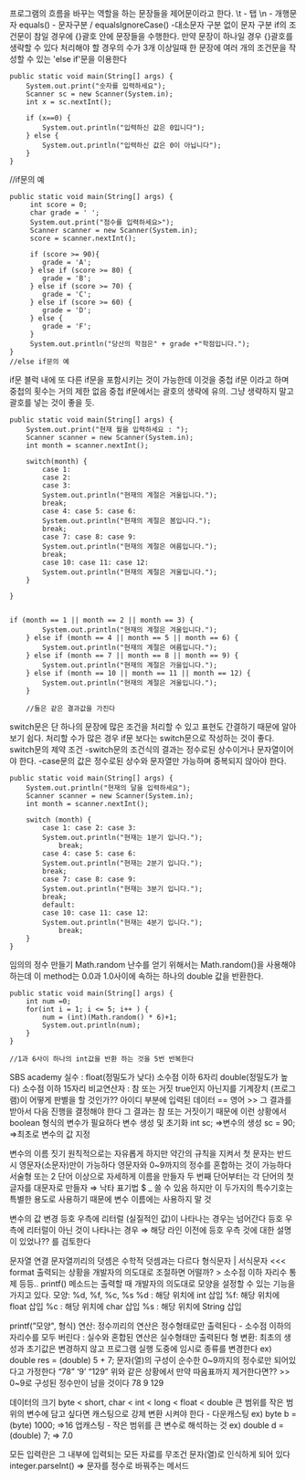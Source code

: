 프로그램의 흐름을 바꾸는 역할을 하는 문장들을 제어문이라고 한다.
\t - 탭       \n - 개행문자
equals() - 문자구분   / equalsIgnoreCase() -대소문자 구분 없이 문자 구분
if의 조건문이 참일 경우에 {}괄호 안에 문장들을 수행한다. 만약 문장이 하나일 경우 {}괄호를 생략할 수 있다
처리해야 할 경우의 수가 3개 이상일때 한 문장에 여러 개의 조건문을 작성할 수 있는 'else if'문을 이용한다

    public static void main(String[] args) {
        System.out.print("숫자를 입력하세요");
        Scanner sc = new Scanner(System.in);
        int x = sc.nextInt();

        if (x==0) {
            System.out.println("입력하신 값은 0입니다");
        } else {
            System.out.println("입력하신 값은 0이 아닙니다");
        }
    }
   //if문의 예
   
    public static void main(String[] args) {
         int score = 0;
         char grade = ' ';
         System.out.print("점수를 입력하세요>");
         Scanner scanner = new Scanner(System.in);
         score = scanner.nextInt();

         if (score >= 90){
            grade = 'A';
         } else if (score >= 80) {
            grade = 'B';
         } else if (score >= 70) {
            grade = 'C';
         } else if (score >= 60) {
            grade = 'D';
         } else {
            grade = 'F';
         }
         System.out.println("당산의 학점은" + grade +"학점입니다.");
    }
    //else if문의 예
    
if문 블럭 내에 또 다른 if문을 포함시키는 것이 가능한데 이것을 중첩 if문 이라고 하며 중첩의 횟수는 거의 제한 없음
중첩 if문에서는 괄호의 생략에 유의. 그냥 생략하지 말고 괄호를 넣는 것이 좋을 듯.

	public static void main(String[] args) {
        System.out.print("현재 월을 입력하세요 : ");
        Scanner scanner = new Scanner(System.in);
        int month = scanner.nextInt();

        switch(month) {
            case 1:
            case 2:
            case 3:
            System.out.println("현재의 계절은 겨울입니다.");
            break;
            case 4: case 5: case 6:
            System.out.println("현재의 계절은 봄입니다.");
            break;
            case 7: case 8: case 9:
            System.out.println("현재의 계절은 여름입니다.");
            break;
            case 10: case 11: case 12:
            System.out.println("현재의 계절은 겨울입니다.");
        }

    }
    
    
    if (month == 1 || month == 2 || month == 3) {
            System.out.println("현재의 계절은 겨울입니다.");
        } else if (month == 4 || month == 5 || month == 6) {
            System.out.println("현재의 계절은 여름입니다.");
        } else if (month == 7 || month == 8 || month == 9) {
            System.out.println("현재의 계절은 가을입니다.");
        } else if (month == 10 || month == 11 || month == 12) {
            System.out.println("현재의 계절은 겨울입니다.");
        }
        
        //둘은 같은 결과값을 가진다
        
switch문은 단 하나의 문장에 많은 조건을 처리할 수 있고 표현도 간결하기 때문에 알아보기 쉽다.
처리할 수가 많은 경우 if문 보다는 switch문으로 작성하는 것이 좋다.
switch문의 제약 조건
-switch문의 조건식의 결과는 정수로된 상수이거나 문자열이어야 한다.
-case문의 값은 정수로된 상수와 문자열만 가능하며 중복되지 않아야 한다.

    public static void main(String[] args) {
        System.out.println("현재의 달을 입력하세요");
        Scanner scanner = new Scanner(System.in);
        int month = scanner.nextInt();

        switch (month) {
            case 1: case 2: case 3:
            System.out.println("현재는 1분기 입니다.");
                break;
            case 4: case 5: case 6:
            System.out.println("현재는 2분기 입니다.");
            break;
            case 7: case 8: case 9:
            System.out.println("현재는 3분기 입니다.");
            break;
            default:
            case 10: case 11: case 12:
            System.out.println("현재는 4분기 입니다.");
                break;
        }
    }
    
임의의 정수 만들기 Math.random
난수를 얻기 위해서는 Math.random()을 사용해야 하는데 이 method는 0.0과 1.0사이에 속하는 하나의 double 값을 반환한다.

    public static void main(String[] args) {
        int num =0;
        for(int i = 1; i <= 5; i++ ) {
            num = (int)(Math.random() * 6)+1;
            System.out.println(num);
        }
    }
    
    //1과 6사이 하나의 int값을 반환 하는 것을 5번 반복한다
    
SBS academy
실수 : float(정밀도가 낮다) 소수점 이하 6자리
double(정밀도가 높다) 소수점 이하 15자리
비교연산자 : 참 또는 거짓
true인지 아닌지를 기계장치 (프로그램)이 어떻게 판별을 할 것인가??
아이디 부분에 입력된 데이터 == 영어 >> 그 결과를 받아서 다음 진행을 결정해야 한다
그 결과는 참 또는 거짓이기 때문에 이런 상황에서 boolean 형식의 변수가 필요하다
변수 생성 및 초기화
int sc; ⇒변수의 생성
sc = 90; ⇒최초로 변수의 값 지정

변수의 이름 짓기
원칙적으로는 자유롭게 하지만 약간의 규칙을 지켜서
첫 문자는 반드시 영문자(소문자)만이 가능하다
영문자와 0~9까지의 정수를 혼합하는 것이 가능하다
서술형 또는 2 단어 이상으로 자세하게 이름을 만들자
두 번째 단어부터는 각 단어의 첫 글자를 대문자로 만들자 ⇒ 낙타 표기법
$ _ 쓸 수 있음 하지만 이 두가지의 특수기호는 특별한 용도로 사용하기 때문에 변수 이름에는 사용하지 말 것

변수의 값 변경
등호 우측에 리터럴 (실질적인 값)이 나타나는 경우는 넘어간다
등호 우측에 리터럴이 아닌 것이 나타나는 경우 ⇒
해당 라인 이전에 등호 우측 것에 대한 설명이 있었나?? 를 검토한다

문자열 연결
문자열끼리의 덧셈은 수학적 덧셈과는 다르다
형식문자 | 서식문자 <<< format
출력되는 상황을 개발자의 의도대로 조절하면 어떨까? > 소수점 이하 자리수 통제 등등..
printf() 메소드는 출력할 때 개발자의 의도대로 모양을 설정할 수 있는 기능을 가지고 있다.
모양: %d, %f, %c, %s
%d : 해당 위치에 int 삽입
%f: 해당 위치에 float 삽입
%c : 해당 위치에 char 삽입
%s : 해당 위치에 String 삽입

printf(”모양", 형식)
연산: 정수끼리의 연산은 정수형태로만 출력된다 - 소수점 이하의 자리수를 모두 버린다
: 실수와 혼합된 연산은 실수형태만 출력된다
형 변환: 최초의 생성과 초기값은 변경하지 않고 프로그램 실행 도중에 임시로 종류를 변경한다
ex) double res = (double) 5 + 7;
문자(열)의 구성이 순수한 0~9까지의 정수로만 되어있다고 가정한다
“78” ‘9’ “129”
위와 같은 상황에서 만약 따옴표까지 제거한다면?? >> 0~9로 구성된 정수만이 남을 것이다
78 9 129

데이터의 크기
byte < short, char < int < long < float < double
큰 범위를 작은 범위의 변수에 담고 싶다면 캐스팅으로 강제 변환 시켜야 한다 - 다운캐스팅
ex) byte b = (byte) 1000; ⇒16
업캐스팅 - 작은 범위를 큰 변수로 해석하는 것
ex) double d = (double) 7; ⇒ 7.0

모든 입력란은 그 내부에 입력되는 모든 자료를 무조건 문자(열)로 인식하게 되어 있다
integer.parseInt() ⇒ 문자를 정수로 바꿔주는 메서드
